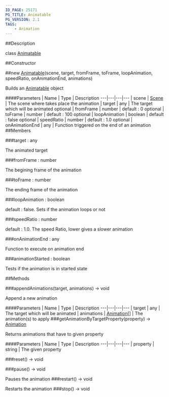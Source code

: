```yaml
---
ID_PAGE: 25171
PG_TITLE: Animatable
PG_VERSION: 2.1
TAGS:
    - Animation
---
```

##Description

class [Animatable](/classes/2.2/Animatable)



##Constructor

##new [Animatable](/classes/2.2/Animatable)(scene, target, fromFrame, toFrame, loopAnimation, speedRatio, onAnimationEnd, animations)

Builds an [Animatable](/classes/2.2/Animatable) object

####Parameters
 | Name | Type | Description
---|---|---|---
 | scene | [Scene](/classes/2.2/Scene) |  The scene where takes place the animation
 | target | any |  The target which will be animated
optional | fromFrame | number |  default : 0
optional | toFrame | number |  default : 100
optional | loopAnimation | boolean |  default : false
optional | speedRatio | number |  default : 1.0
optional | onAnimationEnd | any |  Function triggered on the end of an animation
##Members

###target : any

The animated target

###fromFrame : number

The begining frame of the animation

###toFrame : number

The ending frame of the animation

###loopAnimation : boolean

default : false. Sets if the animation loops or not

###speedRatio : number

default : 1.0. The speed Ratio, lower gives a slower animation

###onAnimationEnd : any

Function to execute on animation end

###animationStarted : boolean

Tests if the animation is in started state

##Methods

###appendAnimations(target, animations) &rarr; void

Append a new animation

####Parameters
 | Name | Type | Description
---|---|---|---
 | target | any |  The target which will be animated
 | animations | [Animation](/classes/2.2/Animation)[] |  The animation(s) to apply
###getAnimationByTargetProperty(property) &rarr; [Animation](/classes/2.2/Animation)

Returns animations that have to given property

####Parameters
 | Name | Type | Description
---|---|---|---
 | property | string |  The given property

###reset() &rarr; void


###pause() &rarr; void

Pauses the animation
###restart() &rarr; void

Restarts the animation
###stop() &rarr; void


